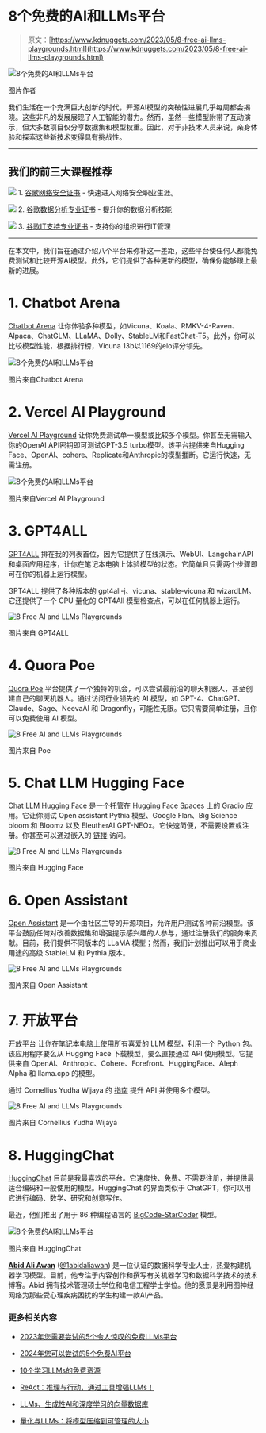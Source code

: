 # 8个免费的AI和LLMs平台

> 原文：[https://www.kdnuggets.com/2023/05/8-free-ai-llms-playgrounds.html](https://www.kdnuggets.com/2023/05/8-free-ai-llms-playgrounds.html)

![8个免费的AI和LLMs平台](../Images/656bbc32d38c18b592763081214bb71d.png)

图片作者

我们生活在一个充满巨大创新的时代，开源AI模型的突破性进展几乎每周都会揭晓。这些非凡的发展展现了人工智能的潜力。然而，虽然一些模型附带了互动演示，但大多数项目仅分享数据集和模型权重。因此，对于非技术人员来说，亲身体验和探索这些新技术变得具有挑战性。

* * *

## 我们的前三大课程推荐

![](../Images/0244c01ba9267c002ef39d4907e0b8fb.png) 1\. [谷歌网络安全证书](https://www.kdnuggets.com/google-cybersecurity) - 快速进入网络安全职业生涯。

![](../Images/e225c49c3c91745821c8c0368bf04711.png) 2\. [谷歌数据分析专业证书](https://www.kdnuggets.com/google-data-analytics) - 提升你的数据分析技能

![](../Images/0244c01ba9267c002ef39d4907e0b8fb.png) 3\. [谷歌IT支持专业证书](https://www.kdnuggets.com/google-itsupport) - 支持你的组织进行IT管理

* * *

在本文中，我们旨在通过介绍八个平台来弥补这一差距，这些平台使任何人都能免费测试和比较开源AI模型。此外，它们提供了各种更新的模型，确保你能够跟上最新的进展。

# 1\. Chatbot Arena

[Chatbot Arena](https://chat.lmsys.org/) 让你体验多种模型，如Vicuna、Koala、RMKV-4-Raven、Alpaca、ChatGLM、LLaMA、Dolly、StableLM和FastChat-T5。此外，你可以比较模型性能，根据排行榜，Vicuna 13b以1169的elo评分领先。

![8个免费的AI和LLMs平台](../Images/cc776b1940ad1459b27028cdac83712c.png)

图片来自Chatbot Arena

# 2\. Vercel AI Playground

[Vercel AI Playground](https://play.vercel.ai/) 让你免费测试单一模型或比较多个模型。你甚至无需输入你的OpenAI API密钥即可测试GPT-3.5 turbo模型。该平台提供来自Hugging Face、OpenAI、cohere、Replicate和Anthropic的模型推断。它运行快速，无需注册。

![8个免费的AI和LLMs平台](../Images/4cea8b06c9727db12c85efa200c7a432.png)

图片来自Vercel AI Playground

# 3\. GPT4ALL

[GPT4ALL](/2023/05/ultimate-opensource-large-language-model-ecosystem.html) 排在我的列表首位，因为它提供了在线演示、WebUI、LangchainAPI和桌面应用程序，让你在笔记本电脑上体验模型的状态。它简单且只需两个步骤即可在你的机器上运行模型。

GPT4ALL 提供了各种版本的 gpt4all-j、vicuna、stable-vicuna 和 wizardLM。它还提供了一个 CPU 量化的 GPT4All 模型检查点，可以在任何机器上运行。

![8 Free AI and LLMs Playgrounds](../Images/36a3c7864c57ec63bd1555fed08a03fa.png)

图片来自 GPT4ALL

# 4\. Quora Poe

[Quora Poe](https://poe.com/) 平台提供了一个独特的机会，可以尝试最前沿的聊天机器人，甚至创建自己的聊天机器人。通过访问行业领先的 AI 模型，如 GPT-4、ChatGPT、Claude、Sage、NeevaAI 和 Dragonfly，可能性无限。它只需要简单注册，且你可以免费使用 AI 模型。

![8 Free AI and LLMs Playgrounds](../Images/266a10423a81c38f8f380e60a3c0f686.png)

图片来自 Poe

# 5\. Chat LLM Hugging Face

[Chat LLM Hugging Face](https://huggingface.co/spaces/olivierdehaene/chat-llm-streaming) 是一个托管在 Hugging Face Spaces 上的 Gradio 应用。它让你测试 Open assistant Pythia 模型、Google Flan、Big Science bloom 和 Bloomz 以及 EleutherAI GPT-NEOx。它快速简便，不需要设置或注册。你甚至可以通过嵌入的 [链接](https://olivierdehaene-chat-llm-streaming.hf.space) 访问。

![8 Free AI and LLMs Playgrounds](../Images/ce588ee6aad4ed0424c50a72897173c7.png)

图片来自 Hugging Face

# 6\. Open Assistant

[Open Assistant](https://open-assistant.io/chat) 是一个由社区主导的开源项目，允许用户测试各种前沿模型。该平台鼓励任何对改善数据集和增强提示感兴趣的人参与，通过注册我们的服务来贡献。目前，我们提供不同版本的 LLaMA 模型；然而，我们计划推出可以用于商业用途的高级 StableLM 和 Pythia 版本。

![8 Free AI and LLMs Playgrounds](../Images/05624205da63048bae1567b142597fe6.png)

图片来自 Open Assistant

# 7\. 开放平台

[开放平台](/2023/04/explore-llms-easily-laptop-openplayground.html) 让你在笔记本电脑上使用所有喜爱的 LLM 模型，利用一个 Python 包。该应用程序要么从 Hugging Face 下载模型，要么直接通过 API 使用模型。它提供来自 OpenAI、Anthropic、Cohere、Forefront、HuggingFace、Aleph Alpha 和 llama.cpp 的模型。

通过 Cornellius Yudha Wijaya 的 [指南](/2023/04/explore-llms-easily-laptop-openplayground.html) 提升 API 并使用多个模型。

![8 Free AI and LLMs Playgrounds](../Images/7ada6c53abb1d9631b39e4ccd36dd3ba.png)

图片来自 Cornellius Yudha Wijaya

# 8\. HuggingChat

[HuggingChat](https://huggingface.co/chat) 目前是我最喜欢的平台。它速度快、免费、不需要注册，并提供最适合编码和一般使用的模型。HuggingChat 的界面类似于 ChatGPT，你可以用它进行编码、数学、研究和创意写作。

最近，他们推出了用于 86 种编程语言的 [BigCode-StarCoder](https://huggingface.co/spaces/bigcode/bigcode-playground) 模型。

![8个免费的AI和LLMs平台](../Images/d84e53c3f0727269a1a817c2d07f15fe.png)

图片来自 HuggingChat

**[Abid Ali Awan](https://www.polywork.com/kingabzpro)** ([@1abidaliawan](https://twitter.com/1abidaliawan)) 是一位认证的数据科学专业人士，热爱构建机器学习模型。目前，他专注于内容创作和撰写有关机器学习和数据科学技术的技术博客。Abid 拥有技术管理硕士学位和电信工程学士学位。他的愿景是利用图神经网络为那些受心理疾病困扰的学生构建一款AI产品。

### 更多相关内容

+   [2023年您需要尝试的5个令人惊叹的免费LLMs平台](https://www.kdnuggets.com/5-amazing-free-llms-playgrounds-you-need-to-try-in-2023)

+   [2024年您可以尝试的5个免费AI平台](https://www.kdnuggets.com/5-free-ai-playgrounds-for-you-to-try-in-2024)

+   [10个学习LLMs的免费资源](https://www.kdnuggets.com/10-free-resources-to-learn-llms)

+   [ReAct：推理与行动，通过工具增强LLMs！](https://www.kdnuggets.com/react-reasoning-and-acting-augments-llms-with-tools)

+   [LLMs、生成性AI和深度学习的向量数据库](https://www.kdnuggets.com/vector-database-for-llms-generative-ai-and-deep-learning)

+   [量化与LLMs：将模型压缩到可管理的大小](https://www.kdnuggets.com/quantization-and-llms-condensing-models-to-manageable-sizes)
